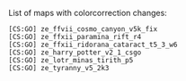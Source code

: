 List of maps with colorcorrection changes:
```"Strippers"
[CS:GO] ze_ffvii_cosmo_canyon_v5k_fix
[CS:GO] ze_ffxii_paramina_rift_r4
[CS:GO] ze_ffxii_ridorana_cataract_t5_3_w6
[CS:GO] ze_harry_potter_v2_1_csgo
[CS:GO] ze_lotr_minas_tirith_p5
[CS:GO] ze_tyranny_v5_2k3
```